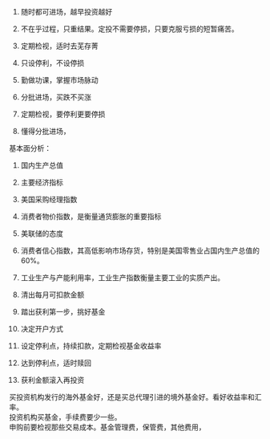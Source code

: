 1. 随时都可进场，越早投资越好
2. 不在乎过程，只重结果。定投不需要停损，只要克服亏损的短暂痛苦。
3. 定期检视，适时去芜存菁
4. 只设停利，不设停损  


1. 勤做功课，掌握市场脉动
2. 分批进场，买跌不买涨
3. 定期检视，要停利更要停损
4. 懂得分批进场，

基本面分析：
1. 国内生产总值
2. 主要经济指标
3. 美国采购经理指数
4. 消费者物价指数，是衡量通货膨胀的重要指标
5. 美联储的态度
6. 消费者信心指数，其高低影响市场存货，特别是美国零售业占国内生产总值的60%。
7. 工业生产与产能利用率，工业生产指数衡量主要工业的实质产出。  

1. 清出每月可扣款金额
2. 踏出获利第一步，挑好基金
3. 决定开户方式
4. 设定停利点，持续扣款，定期检视基金收益率
5. 达到停利点，适时赎回
6. 获利金额滚入再投资  

买投资机构发行的海外基金好，还是买总代理引进的境外基金好。看好收益率和汇率。  
投资机构买基金，手续费要少一些。  
申购前要检视那些交易成本。基金管理费，保管费，其他费用，